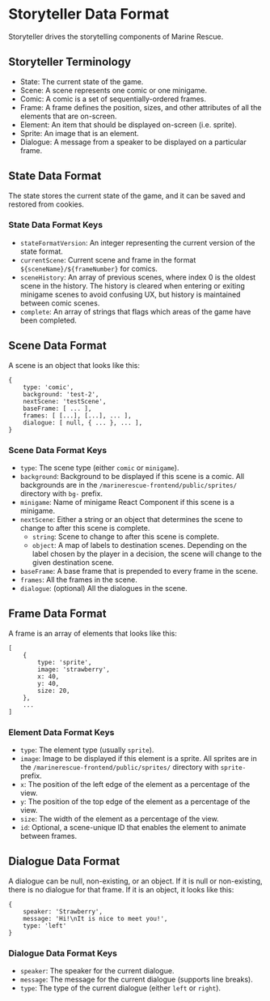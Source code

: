 # Storyteller Data Format

Storyteller drives the storytelling components of Marine Rescue.

## Storyteller Terminology

* State: The current state of the game.
* Scene: A scene represents one comic or one minigame.
* Comic: A comic is a set of sequentially-ordered frames.
* Frame: A frame defines the position, sizes, and other attributes of all the elements that are on-screen.
* Element: An item that should be displayed on-screen (i.e. sprite).
* Sprite: An image that is an element.
* Dialogue: A message from a speaker to be displayed on a particular frame.

## State Data Format

The state stores the current state of the game, and it can be saved and restored from cookies.

### State Data Format Keys

* `stateFormatVersion`: An integer representing the current version of the state format.
* `currentScene`: Current scene and frame in the format `${sceneName}/${frameNumber}` for comics.
* `sceneHistory`: An array of previous scenes, where index 0 is the oldest scene in the history. The history is cleared when entering or exiting minigame scenes to avoid confusing UX, but history is maintained between comic scenes.
* `complete`: An array of strings that flags which areas of the game have been completed.

## Scene Data Format

A scene is an object that looks like this:

```
{
    type: 'comic',
    background: 'test-2',
    nextScene: 'testScene',
    baseFrame: [ ... ],
    frames: [ [...], [...], ... ],
    dialogue: [ null, { ... }, ... ],
}
```

### Scene Data Format Keys

* `type`: The scene type (either `comic` or `minigame`).
* `background`: Background to be displayed if this scene is a comic. All backgrounds are in the `/marinerescue-frontend/public/sprites/` directory with `bg-` prefix.
* `minigame`: Name of minigame React Component if this scene is a minigame.
* `nextScene`: Either a string or an object that determines the scene to change to after this scene is complete.
  * `string`: Scene to change to after this scene is complete.
  * `object`: A map of labels to destination scenes. Depending on the label chosen by the player in a decision, the scene will change to the given destination scene.
* `baseFrame`: A base frame that is prepended to every frame in the scene.
* `frames`: All the frames in the scene.
* `dialogue`: (optional) All the dialogues in the scene.

## Frame Data Format

A frame is an array of elements that looks like this:

```
[
    {
        type: 'sprite',
        image: 'strawberry',
        x: 40,
        y: 40,
        size: 20,
    },
    ...
]
```

### Element Data Format Keys

* `type`: The element type (usually `sprite`).
* `image`: Image to be displayed if this element is a sprite. All sprites are in the `/marinerescue-frontend/public/sprites/` directory with `sprite-` prefix.
* `x`: The position of the left edge of the element as a percentage of the view.
* `y`: The position of the top edge of the element as a percentage of the view.
* `size`: The width of the element as a percentage of the view.
* `id`: Optional, a scene-unique ID that enables the element to animate between frames.

## Dialogue Data Format

A dialogue can be null, non-existing, or an object. If it is null or non-existing, there is no dialogue for that frame. If it is an object, it looks like this:

```
{
    speaker: 'Strawberry',
    message: 'Hi!\nIt is nice to meet you!',
    type: 'left'
}
```

### Dialogue Data Format Keys

* `speaker`: The speaker for the current dialogue.
* `message`: The message for the current dialogue (supports line breaks).
* `type`: The type of the current dialogue (either `left` or `right`).

